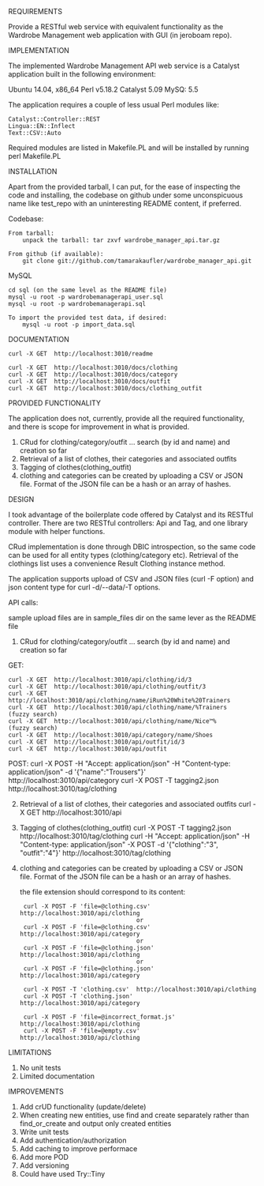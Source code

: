 REQUIREMENTS

Provide a RESTful web service with equivalent functionality as the Wardrobe Management web application with GUI (in jeroboam repo).

IMPLEMENTATION

The implemented Wardrobe Management API web service is a Catalyst application built in the following environment:

Ubuntu 14.04, x86_64
Perl v5.18.2
Catalyst 5.09
MySQ: 5.5

The application requires a couple of less usual Perl modules like:

    Catalyst::Controller::REST
    Lingua::EN::Inflect
    Text::CSV::Auto

Required modules are listed in Makefile.PL and will be installed by running 
    perl Makefile.PL

INSTALLATION

Apart from the provided tarball, I can put, for the ease of inspecting the code and installing, the codebase on github under 
some unconspicuous name like test_repo with an uninteresting README content, if preferred.

Codebase:

    From tarball:
        unpack the tarball: tar zxvf wardrobe_manager_api.tar.gz

    From github (if available):
        git clone git://github.com/tamarakaufler/wardrobe_manager_api.git

MySQL

    cd sql (on the same level as the README file)
    mysql -u root -p wardrobemanagerapi_user.sql
    mysql -u root -p wardrobemanagerapi.sql

    To import the provided test data, if desired:
        mysql -u root -p import_data.sql

DOCUMENTATION

    curl -X GET  http://localhost:3010/readme

    curl -X GET  http://localhost:3010/docs/clothing
    curl -X GET  http://localhost:3010/docs/category
    curl -X GET  http://localhost:3010/docs/outfit
    curl -X GET  http://localhost:3010/docs/clothing_outfit

PROVIDED FUNCTIONALITY

The application does not, currently, provide all the required functionality, and there is scope for improvement in what is provided.

1) CRud for clothing/category/outfit ... search (by id and name) and creation so far
2) Retrieval of a list of clothes, their categories and associated outfits
3) Tagging of clothes(clothing_outfit)
4) clothing and categories can be created by uploading a CSV or JSON file. Format of the JSON file can be a hash or an array of hashes.

DESIGN

I took advantage of the boilerplate code offered by Catalyst and its RESTful controller. There are two RESTful controllers: Api and Tag,
and one library module with helper functions.

CRud implementation is done through DBIC introspection, so the same code can be used for all entity types (clothing/category etc).
Retrieval of the clothings list uses a convenience Result Clothing instance method. 

The application supports upload of CSV and JSON files (curl -F option) and json content type for curl -d/--data/-T options.  

API calls:

sample upload files are in sample_files dir on the same lever as the README file

1) CRud for clothing/category/outfit ... search (by id and name) and creation so far

GET:

    curl -X GET  http://localhost:3010/api/clothing/id/3
    curl -X GET  http://localhost:3010/api/clothing/outfit/3
    curl -X GET  http://localhost:3010/api/clothing/name/iRun%20White%20Trainers
    curl -X GET  http://localhost:3010/api/clothing/name/%Trainers    (fuzzy search)
    curl -X GET  http://localhost:3010/api/clothing/name/Nice™%       (fuzzy search)
    curl -X GET  http://localhost:3010/api/category/name/Shoes
    curl -X GET  http://localhost:3010/api/outfit/id/3
    curl -X GET  http://localhost:3010/api/outfit

POST:
    curl -X POST -H "Accept: application/json" -H "Content-type: application/json" -d '{"name":"Trousers"}'  http://localhost:3010/api/category
    curl -X POST -T tagging2.json  http://localhost:3010/tag/clothing

2) Retrieval of a list of clothes, their categories and associated outfits
    curl -X GET  http://localhost:3010/api

3) Tagging of clothes(clothing_outfit)
    curl -X POST -T tagging2.json  http://localhost:3010/tag/clothing 
    curl -H "Accept: application/json" -H "Content-type: application/json" -X POST -d '{"clothing":"3", "outfit":"4"}'  http://localhost:3010/tag/clothing

4) clothing and categories can be created by uploading a CSV or JSON file. Format of the JSON file can be a hash or an array of hashes.

    the file extension should correspond to its content:        

        curl -X POST -F 'file=@clothing.csv'  http://localhost:3010/api/clothing
                                        or
        curl -X POST -F 'file=@clothing.csv'  http://localhost:3010/api/category
                                        or
        curl -X POST -F 'file=@clothing.json'  http://localhost:3010/api/clothing
                                        or
        curl -X POST -F 'file=@clothing.json'  http://localhost:3010/api/category

        curl -X POST -T 'clothing.csv'  http://localhost:3010/api/clothing
        curl -X POST -T 'clothing.json'  http://localhost:3010/api/category

        curl -X POST -F 'file=@incorrect_format.js'  http://localhost:3010/api/clothing
        curl -X POST -F 'file=@empty.csv'  http://localhost:3010/api/clothing

LIMITATIONS

1) No unit tests
2) Limited documentation

IMPROVEMENTS 

1) Add crUD functionality (update/delete)
2) When creating new entities, use find and create separately rather than find_or_create and output only created entities
3) Write unit tests
4) Add authentication/authorization
5) Add caching to improve performace
6) Add more POD
7) Add versioning
8) Could have used Try::Tiny

